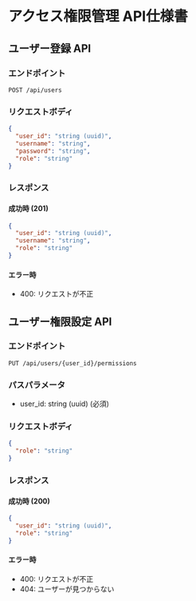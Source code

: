 # アクセス権限管理 API仕様書

## ユーザー登録 API

### エンドポイント
`POST /api/users`

### リクエストボディ
```json
{
  "user_id": "string (uuid)",
  "username": "string",
  "password": "string",
  "role": "string"
}
```

### レスポンス
#### 成功時 (201)
```json
{
  "user_id": "string (uuid)",
  "username": "string",
  "role": "string"
}
```

#### エラー時
- 400: リクエストが不正

## ユーザー権限設定 API

### エンドポイント
`PUT /api/users/{user_id}/permissions`

### パスパラメータ
- user_id: string (uuid) (必須)

### リクエストボディ
```json
{
  "role": "string"
}
```

### レスポンス
#### 成功時 (200)
```json
{
  "user_id": "string (uuid)",
  "role": "string"
}
```

#### エラー時
- 400: リクエストが不正
- 404: ユーザーが見つからない 